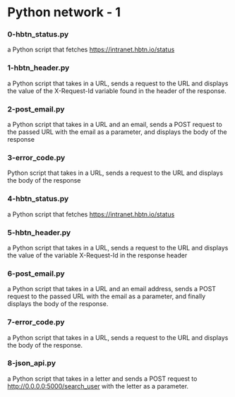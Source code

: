 # Python network - 1
### 0-hbtn_status.py
a Python script that fetches https://intranet.hbtn.io/status
### 1-hbtn_header.py
a Python script that takes in a URL, sends a request to the URL and displays the value of the X-Request-Id variable found in the header of the response.
### 2-post_email.py
a Python script that takes in a URL and an email, sends a POST request to the passed URL with the email as a parameter, and displays the body of the response
### 3-error_code.py
Python script that takes in a URL, sends a request to the URL and displays the body of the response
### 4-hbtn_status.py
a Python script that fetches https://intranet.hbtn.io/status
### 5-hbtn_header.py
a Python script that takes in a URL, sends a request to the URL and displays the value of the variable X-Request-Id in the response header
### 6-post_email.py
a Python script that takes in a URL and an email address, sends a POST request to the passed URL with the email as a parameter, and finally displays the body of the response.
### 7-error_code.py
a Python script that takes in a URL, sends a request to the URL and displays the body of the response.
### 8-json_api.py
a Python script that takes in a letter and sends a POST request to http://0.0.0.0:5000/search_user with the letter as a parameter.
